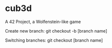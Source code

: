 # cub3d
A 42 Project, a Wolfenstein-like game

Create new branch: git checkout -b [branch name]

Switching branches: git checkout [branch name]